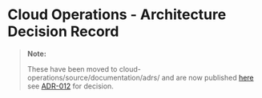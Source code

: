 # Cloud Operations - Architecture Decision Record
> **Note:**  
>
> These have been moved to cloud-operations/source/documentation/adrs/ and are now published [here](https://ministryofjustice.github.io/cloud-operations/documentation/adrs/adr-index.html#architecture-decision-records) see [ADR-012](https://ministryofjustice.github.io/cloud-operations/documentation/adrs/012-use-techdocs-for-adrs.html#012-use-tech-docs-for-adrs) for decision.

